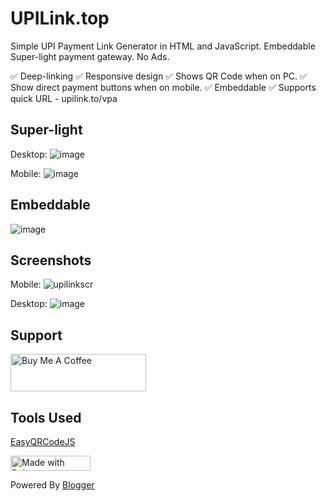 # UPILink.top
Simple UPI Payment Link Generator in HTML and JavaScript. Embeddable Super-light payment gateway.
No Ads.

✅ Deep-linking
✅ Responsive design
✅ Shows QR Code when on PC.
✅ Show direct payment buttons when on mobile.
✅ Embeddable
✅ Supports quick URL - upilink.to/vpa


## Super-light

Desktop:
![image](https://user-images.githubusercontent.com/20312984/226095883-ae9c44f6-037e-4b1a-909f-bcbde85a2e37.png)

Mobile:
![image](https://user-images.githubusercontent.com/20312984/226095864-b13d20dd-168d-4eae-804e-f941a5a9c1c4.png)


## Embeddable
![image](https://user-images.githubusercontent.com/20312984/226095839-2a1230ad-db92-4d9f-9102-a9f7ae1fb194.png)


## Screenshots
Mobile:
![upilinkscr](https://user-images.githubusercontent.com/20312984/226097421-5b68881e-7a5e-4045-8779-09195064e111.png)

Desktop:
![image](https://user-images.githubusercontent.com/20312984/226097416-2df6b975-cbde-4d57-acac-7a1ebe2d8edd.png)


## Support
[<img src="https://cdn.buymeacoffee.com/buttons/v2/default-yellow.png" alt="Buy Me A Coffee" style="height: 60px !important;width: 217px !important;" >](https://www.buymeacoffee.com/madhuraj)

## Tools Used
[EasyQRCodeJS](https://github.com/ushelp/EasyQRCodeJS)

[<img
    src="https://bulma.io/images/made-with-bulma.png"
    alt="Made with Bulma"
    width="128"
    height="24">](https://bulma.io)

Powered By [Blogger](https://blogger.com)



